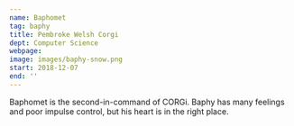 ```yaml
---
name: Baphomet
tag: baphy
title: Pembroke Welsh Corgi
dept: Computer Science
webpage: 
image: images/baphy-snow.png
start: 2018-12-07
end: ''
---
```


Baphomet is the second-in-command of CORGi.
Baphy has many feelings and poor impulse control,
but his heart is in the right place.